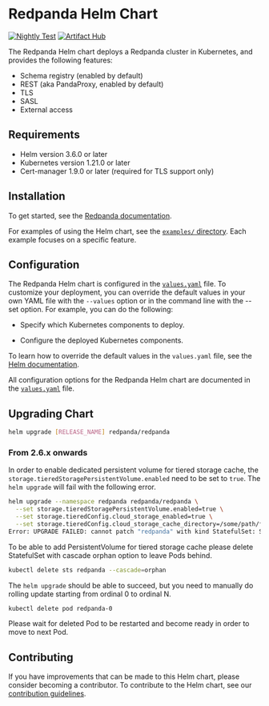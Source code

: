 # Redpanda Helm Chart

[![Nightly Test](https://github.com/redpanda-data/helm-charts/actions/workflows/nightly.yaml/badge.svg)](https://github.com/redpanda-data/helm-charts/actions/workflows/nightly.yaml) [![Artifact Hub](https://img.shields.io/endpoint?url=https://artifacthub.io/badge/repository/redpanda-data)](https://artifacthub.io/packages/search?repo=redpanda-data)

The Redpanda Helm chart deploys a Redpanda cluster in Kubernetes, and provides the following features:

- Schema registry (enabled by default)
- REST (aka PandaProxy, enabled by default)
- TLS
- SASL
- External access

## Requirements

- Helm version 3.6.0 or later
- Kubernetes version 1.21.0 or later
- Cert-manager 1.9.0 or later (required for TLS support only)

## Installation

To get started, see the [Redpanda documentation][kubernetes-qs-dev].

For examples of using the Helm chart, see the [`examples/` directory][examples]. Each example focuses on a specific feature.

## Configuration

The Redpanda Helm chart is configured in the [`values.yaml`][values] file. To customize your deployment, you can override the default values in your own YAML file with the `--values` option or in the command line with the --set option. For example, you can do the following:

- Specify which Kubernetes components to deploy.

- Configure the deployed Kubernetes components.

To learn how to override the default values in the `values.yaml` file, see the [Helm documentation][helm].

All configuration options for the Redpanda Helm chart are documented in the [`values.yaml`][values] file.

## Upgrading Chart

```bash
helm upgrade [RELEASE_NAME] redpanda/redpanda
```

### From 2.6.x onwards

In order to enable dedicated persistent volume for tiered storage cache, the `storage.tieredStoragePersistentVolume.enabled` need to be set to `true`.
The `helm upgrade` will fail with the following error.
```bash
helm upgrade --namespace redpanda redpanda/redpanda \
  --set storage.tieredStoragePersistentVolume.enabled=true \
  --set storage.tieredConfig.cloud_storage_enabled=true \
  --set storage.tieredConfig.cloud_storage_cache_directory=/some/path/for-tiered-storage
Error: UPGRADE FAILED: cannot patch "redpanda" with kind StatefulSet: StatefulSet.apps "redpanda" is invalid: spec: Forbidden: updates to statefulset spec for fields other than 'replicas', 'template', 'updateStrategy', 'persistentVolumeClaimRetentionPolicy' and 'minReadySeconds' are forbidden
```

To be able to add PersistentVolume for tiered storage cache please delete StatefulSet with cascade orphan option to leave Pods behind.
```bash
kubectl delete sts redpanda --cascade=orphan
```

The `helm upgrade` should be able to succeed, but you need to manually do rolling update starting from ordinal 0 to ordinal N.

```bash
kubectl delete pod redpanda-0
```

Please wait for deleted Pod to be restarted and become ready in order to move to next Pod.

## Contributing

If you have improvements that can be made to this Helm chart, please consider becoming a contributor.
To contribute to the Helm chart, see our [contribution guidelines][contributing].

[redpanda]: https://redpanda.com
[helm]: https://helm.sh/docs/chart_template_guide/values_files/
[values]: https://github.com/redpanda-data/helm-charts/blob/main/charts/redpanda/values.yaml
[examples]: https://github.com/redpanda-data/helm-charts/blob/main/examples/README.md
[contributing]: https://github.com/redpanda-data/helm-charts/blob/main/CONTRIBUTING.md
[kubernetes-qs-dev]: https://docs.redpanda.com/docs/quickstart/kubernetes-qs-dev/
